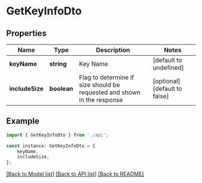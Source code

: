 # GetKeyInfoDto


## Properties

Name | Type | Description | Notes
------------ | ------------- | ------------- | -------------
**keyName** | **string** | Key Name | [default to undefined]
**includeSize** | **boolean** | Flag to determine if size should be requested and shown in the response | [optional] [default to false]

## Example

```typescript
import { GetKeyInfoDto } from './api';

const instance: GetKeyInfoDto = {
    keyName,
    includeSize,
};
```

[[Back to Model list]](../README.md#documentation-for-models) [[Back to API list]](../README.md#documentation-for-api-endpoints) [[Back to README]](../README.md)
